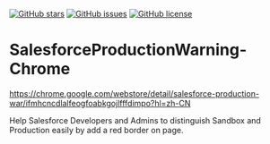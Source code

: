 [![GitHub stars](https://img.shields.io/github/stars/Kealthals/SalesforceProductionWarning-Chrome.svg)](https://github.com/Kealthals/SalesforceProductionWarning-Chrome/stargazers)
[![GitHub issues](https://img.shields.io/github/issues/Kealthals/SalesforceProductionWarning-Chrome.svg)](https://github.com/Kealthals/SalesforceProductionWarning-Chrome/issues)
[![GitHub license](https://img.shields.io/github/license/Kealthals/SalesforceProductionWarning-Chrome.svg)](https://github.com/Kealthals/SalesforceProductionWarning-Chrome/blob/master/LICENSE)
# SalesforceProductionWarning-Chrome

https://chrome.google.com/webstore/detail/salesforce-production-war/ifmhcncdlalfeogfoabkgojlfffdimpo?hl=zh-CN

Help Salesforce Developers and Admins to distinguish Sandbox and Production easily by add a red border on page.
